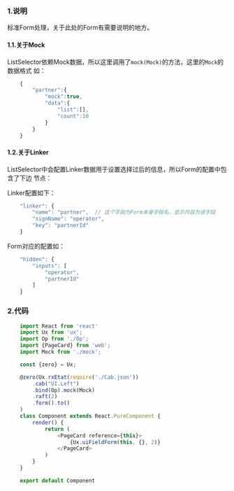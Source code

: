 ### 1.说明

标准Form处理，关于此处的Form有需要说明的地方。

#### 1.1.关于Mock

ListSelector依赖Mock数据，所以这里调用了`mock(Mock)`的方法，这里的`Mock`的数据格式
如：

```js
    {
        "partner":{
            "mock":true,
            "data":{
                "list":[],
                "count":10
            }
        }
    }
```

#### 1.2.关于Linker

ListSelector中会配置Linker数据用于设置选择过后的信息，所以Form的配置中包含了下边
节点：

Linker配置如下：

```js
    "linker": {
        "name": "partner",  // 这个字段为Form本身字段名，显示内容为该字段
        "signName": "operator",
        "key": "partnerId"
    }
```

Form对应的配置如：

```js
    "hidden": {
        "inputs": [
            "operator",
            "partnerId"
        ]
    }
```


### 2.代码

```js
    import React from 'react'
    import Ux from 'ux';
    import Op from './Op';
    import {PageCard} from 'web';
    import Mock from './mock';

    const {zero} = Ux;

    @zero(Ux.rxEtat(require('./Cab.json'))
        .cab("UI.Left")
        .bind(Op).mock(Mock)
        .raft(2)
        .form().to()
    )
    class Component extends React.PureComponent {
        render() {
            return (
                <PageCard reference={this}>
                    {Ux.uiFieldForm(this, {}, 2)}
                </PageCard>
            )
        }
    }

    export default Component
```
